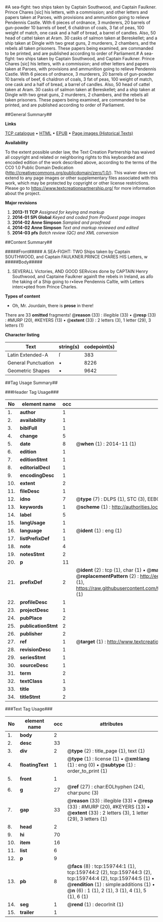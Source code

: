 #A sea-fight: two ships taken by Captain Southwood, and Captain Faulkner. Prince Chares [sic] his letters, with a commission; and other letters and papers taken at Paroes, with provisions and ammunition going to relieve Pendennis Castle. With 6 pieces of ordnance, 3 murderers, 20 barrels of gun-powder 10 barrels of beef, 6 chaldron of coals, 3 fat of peas, 100 weight of match, one cask and a half of bread, a barrel of candles. Also, 50 head of cattel taken at Aram. 30 casks of salmon taken at Bereskellet; and a ship taken at Dingle with two great guns, 2 murderers, 2 chambers, and the rebels all taken prisoners. These papers being examined, are commanded to be printed, and are published according to order of Parliament.#
A sea-fight: two ships taken by Captain Southwood, and Captain Faulkner. Prince Chares [sic] his letters, with a commission; and other letters and papers taken at Paroes, with provisions and ammunition going to relieve Pendennis Castle. With 6 pieces of ordnance, 3 murderers, 20 barrels of gun-powder 10 barrels of beef, 6 chaldron of coals, 3 fat of peas, 100 weight of match, one cask and a half of bread, a barrel of candles. Also, 50 head of cattel taken at Aram. 30 casks of salmon taken at Bereskellet; and a ship taken at Dingle with two great guns, 2 murderers, 2 chambers, and the rebels all taken prisoners. These papers being examined, are commanded to be printed, and are published according to order of Parliament.

##General Summary##

**Links**

[TCP catalogue](http://www.ota.ox.ac.uk/tcp/)  • 
[HTML](http://tei.it.ox.ac.uk/tcp/Texts-HTML/free/A92/A92770.html)  • 
[EPUB](http://tei.it.ox.ac.uk/tcp/Texts-EPUB/free/A92/A92770.epub) • 
[Page images (Historical Texts)](https://historicaltexts.jisc.ac.uk/eebo-99861504e)

**Availability**

To the extent possible under law, the Text Creation Partnership has waived all copyright and related or neighboring rights to this keyboarded and encoded edition of the work described above, according to the terms of the CC0 1.0 Public Domain Dedication (http://creativecommons.org/publicdomain/zero/1.0/). This waiver does not extend to any page images or other supplementary files associated with this work, which may be protected by copyright or other license restrictions. Please go to https://www.textcreationpartnership.org/ for more information about the project.

**Major revisions**

1. __2013-11__ __TCP__ *Assigned for keying and markup*
1. __2014-01__ __SPi Global__ *Keyed and coded from ProQuest page images*
1. __2014-02__ __Anne Simpson__ *Sampled and proofread*
1. __2014-02__ __Anne Simpson__ *Text and markup reviewed and edited*
1. __2014-03__ __pfs__ *Batch review (QC) and XML conversion*

##Content Summary##

#####Front#####
A SEA-FIGHT: TWO Ships taken by Captain SOUTHWOOD, and Captain FAULKNER.PRINCE CHARES HIS Letters, w
#####Body#####

1. SEVERALL Victories, AND GOOD SERvices done by CAPTAIN Henry Southwood, and Captaine Faulkner againſt the rebels in Ireland, as alſo the taking of a Ship going to r•lieve Pendennis Caſtle, with Letters interc•pted from Prince Charles.

**Types of content**

  * Oh, Mr. Jourdain, there is **prose** in there!

There are 33 **omitted** fragments! 
 @__reason__ (33) : illegible (33)  •  @__resp__ (33) : #MURP (20), #KEYERS (13)  •  @__extent__ (33) : 2 letters (3), 1 letter (29), 3 letters (1)

**Character listing**


|Text|string(s)|codepoint(s)|
|---|---|---|
|Latin Extended-A|ſ|383|
|General Punctuation|•|8226|
|Geometric Shapes|▪|9642|

##Tag Usage Summary##

###Header Tag Usage###

|No|element name|occ|attributes|
|---|---|---|---|
|1.|__author__|1||
|2.|__availability__|1||
|3.|__biblFull__|1||
|4.|__change__|5||
|5.|__date__|8| @__when__ (1) : 2014-11 (1)|
|6.|__edition__|1||
|7.|__editionStmt__|1||
|8.|__editorialDecl__|1||
|9.|__encodingDesc__|1||
|10.|__extent__|2||
|11.|__fileDesc__|1||
|12.|__idno__|7| @__type__ (7) : DLPS (1), STC (3), EEBO-CITATION (1), PROQUEST (1), VID (1)|
|13.|__keywords__|1| @__scheme__ (1) : http://authorities.loc.gov/ (1)|
|14.|__label__|5||
|15.|__langUsage__|1||
|16.|__language__|1| @__ident__ (1) : eng (1)|
|17.|__listPrefixDef__|1||
|18.|__note__|4||
|19.|__notesStmt__|2||
|20.|__p__|11||
|21.|__prefixDef__|2| @__ident__ (2) : tcp (1), char (1)  •  @__matchPattern__ (2) : ([0-9\-]+):([0-9IVX]+) (1), (.+) (1)  •  @__replacementPattern__ (2) : http://eebo.chadwyck.com/downloadtiff?vid=$1&page=$2 (1), https://raw.githubusercontent.com/textcreationpartnership/Texts/master/tcpchars.xml#$1 (1)|
|22.|__profileDesc__|1||
|23.|__projectDesc__|1||
|24.|__pubPlace__|2||
|25.|__publicationStmt__|2||
|26.|__publisher__|2||
|27.|__ref__|1| @__target__ (1) : http://www.textcreationpartnership.org/docs/. (1)|
|28.|__revisionDesc__|1||
|29.|__seriesStmt__|1||
|30.|__sourceDesc__|1||
|31.|__term__|2||
|32.|__textClass__|1||
|33.|__title__|3||
|34.|__titleStmt__|2||


###Text Tag Usage###

|No|element name|occ|attributes|
|---|---|---|---|
|1.|__body__|2||
|2.|__desc__|33||
|3.|__div__|2| @__type__ (2) : title_page (1), text (1)|
|4.|__floatingText__|1| @__type__ (1) : license (1)  •  @__xml:lang__ (1) : eng (0)  •  @__subtype__ (1) : order_to_print (1)|
|5.|__front__|1||
|6.|__g__|27| @__ref__ (27) : char:EOLhyphen (24), char:punc (3)|
|7.|__gap__|33| @__reason__ (33) : illegible (33)  •  @__resp__ (33) : #MURP (20), #KEYERS (13)  •  @__extent__ (33) : 2 letters (3), 1 letter (29), 3 letters (1)|
|8.|__head__|2||
|9.|__hi__|70||
|10.|__item__|16||
|11.|__list__|6||
|12.|__p__|9||
|13.|__pb__|8| @__facs__ (8) : tcp:159744:1 (1), tcp:159744:2 (2), tcp:159744:3 (2), tcp:159744:4 (2), tcp:159744:5 (1)  •  @__rendition__ (1) : simple:additions (1)  •  @__n__ (6) : 1 (1), 2 (1), 3 (1), 4 (1), 5 (1), 6 (1)|
|14.|__seg__|1| @__rend__ (1) : decorInit (1)|
|15.|__trailer__|1||
